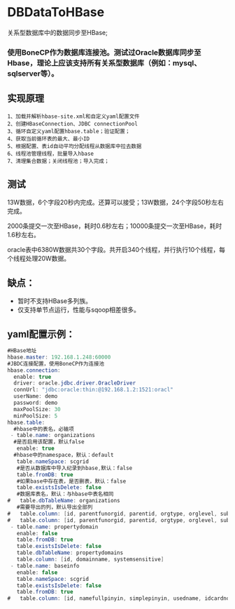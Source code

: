 # DBDataToHBase
关系型数据库中的数据同步至HBase;

### 使用BoneCP作为数据库连接池。测试过Oracle数据库同步至Hbase，理论上应该支持所有关系型数据库（例如：mysql、sqlserver等）。


实现原理
---------------------------------
	1、加载并解析hbase-site.xml和自定义yaml配置文件
	2、创建HBaseConnection、JDBC connectionPool
	3、循环自定义yaml配置hbase.table；验证配置；
	4、获取当前循环表的最大、最小ID
	5、根据配置、表id自动平均分配线程从数据库中拉去数据
	6、线程池管理线程，批量导入hbase
	7、清理集合数据；关闭线程池；导入完成；


测试
------------------------------------------------
13W数据，6个字段20秒内完成。还算可以接受；13W数据，24个字段50秒左右完成。
	  
2000条提交一次至HBase，耗时0.6秒左右；10000条提交一次至HBase，耗时1.6秒左右。

oracle表中6380W数据共30个字段。共开启340个线程，并行执行10个线程，每个线程处理20W数据。

缺点：
-----------------------------------------------
- 暂时不支持HBase多列族。
- 仅支持单节点运行，性能与sqoop相差很多。


yaml配置示例：
-----------------------------------------
``` java
#HBase地址
hbase.master: 192.168.1.248:60000
#JBDC连接配置，使用BoneCP作为连接池
hbase.connection:
  enable: true
  driver: oracle.jdbc.driver.OracleDriver
  connUrl: "jdbc:oracle:thin:@192.168.1.2:1521:oracl"
  userName: demo
  password: demo
  maxPoolSize: 30
  minPoolSize: 5
hbase.table:
  #hbase中的表名，必输项
 - table.name: organizations
  #是否启用该配置，默认false
   enable: true
  #hbase中的namespace，默认：default
   table.nameSpace: scgrid
   #是否从数据库中导入纪录到hbase,默认：false
   table.fromDB: true
   #如果base中存在表，是否删表，默认：false
   table.existsIsDelete: false
   #数据库表名，默认：与hbase中表名相同
#   table.dbTableName: organizations
   #需要导出的列，默认导出全部列
#   table.column: [id, parentfunorgid, parentid, orgtype, orglevel, subcount]
#   table.column: [id, parentfunorgid, parentid, orgtype, orglevel, subcount, seq, maxcode, subcountfun, departmentno, orgname, contactway, orginternalcode, simplepinyin, fullpinyin, remark, createuser, buildingid, centerx, centery, updateuser, updatedate, createdate, functionalorgtype]
 - table.name: propertydomain
   enable: false
   table.fromDB: true
   table.existsIsDelete: false
   table.dbTableName: propertydomains
   table.column: [id, domainname, systemsensitive]
 - table.name: baseinfo
   enable: false
   table.nameSpace: scgrid
   table.existsIsDelete: false
   table.fromDB: true
#   table.column: [id, namefullpinyin, simplepinyin, usedname, idcardno, telephone, mobilenumber, birthday, gender, workunit, imgurl, email, isdeath, nation, politicalbackground, schooling, career, maritalstate, bloodtype, faith, stature, province, city, district, nativeplaceaddress, nativepolicestation, createuser, updateuser, createdate, updatedate]
``` 



